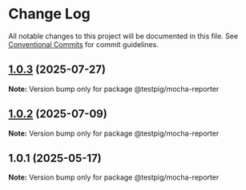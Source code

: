# Change Log

All notable changes to this project will be documented in this file.
See [Conventional Commits](https://conventionalcommits.org) for commit guidelines.

## [1.0.3](https://github.com/testpig-io/node-reporters/compare/@testpig/mocha-reporter@1.0.2...@testpig/mocha-reporter@1.0.3) (2025-07-27)

**Note:** Version bump only for package @testpig/mocha-reporter





## [1.0.2](https://github.com/testpig-io/node-reporters/compare/@testpig/mocha-reporter@1.0.1...@testpig/mocha-reporter@1.0.2) (2025-07-09)

**Note:** Version bump only for package @testpig/mocha-reporter





## 1.0.1 (2025-05-17)

**Note:** Version bump only for package @testpig/mocha-reporter
